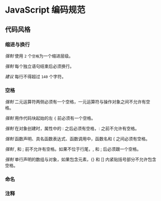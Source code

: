 # JavaScript 编码规范

## 代码风格

### 缩进与换行
*强制* 使用 `2` 个`空格`为一个缩进层级。

*强制* 每个独立语句结束后必须换行。

*建议* 每行不得超过 `140` 个字符。

### 空格
*强制* 二元运算符两侧必须有一个空格，一元运算符与操作对象之间不允许有空格。

*强制* 用作代码块起始的左 `{` 前必须有一个空格。

*强制* 在对象创建时，属性中的 : 之后必须有空格，: 之前不允许有空格。

*强制* 函数声明、具名函数表达式、函数调用中，函数名和 ( 之间必须有空格。

*强制* , 和 ; 前不允许有空格。如果不位于行尾，, 和 ; 后必须跟一个空格。

*强制* 单行声明的数组与对象，如果包含元素，{} 和 [] 内紧贴括号部分不允许包含空格。

### 命名

### 注释